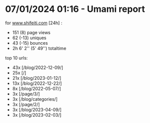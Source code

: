 # 07/01/2024 01:16 - Umami report
for www.shifeiti.com [24h] :

 - 151 (8) page views
 - 62 (-13) uniques
 - 43 (-15) bounces
 - 2h 6' 2'' (5' 49'') totaltime


top 10 urls:
 - 43x [/blog/2022-12-09/]
 - 25x [/]
 - 21x [/blog/2023-01-12/]
 - 13x [/blog/2022-12-22/]
 - 8x [/blog/2022-05-07/]
 - 3x [/page/3/]
 - 3x [/blog/categories/]
 - 3x [/page/2/]
 - 3x [/blog/2023-04-09/]
 - 3x [/blog/2023-02-03/]


